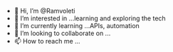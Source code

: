 - 👋 Hi, I’m @Ramvoleti
- 👀 I’m interested in ...learning and exploring the tech
- 🌱 I’m currently learning ...APIs, automation
- 💞️ I’m looking to collaborate on ...
- 📫 How to reach me ...

<!---
Ramvoleti256/Ramvoleti256 is a ✨ special ✨ repository because its `README.md` (this file) appears on your GitHub profile.
You can click the Preview link to take a look at your changes.
--->
